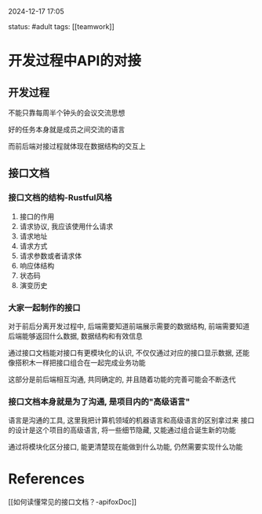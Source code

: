 2024-12-17    17:05

status: #adult 
tags: [[teamwork]]


# 开发过程中API的对接

## 开发过程

不能只靠每周半个钟头的会议交流思想

好的任务本身就是成员之间交流的语言

而前后端对接过程就体现在数据结构的交互上

## 接口文档

### 接口文档的结构-Rustful风格

1. 接口的作用
2. 请求协议, 我应该使用什么请求
3. 请求地址
4. 请求方式
5. 请求参数或者请求体
6. 响应体结构
7. 状态码
8. 演变历史

### 大家一起制作的接口

对于前后分离开发过程中, 后端需要知道前端展示需要的数据结构, 前端需要知道后端能够返回什么数据, 数据结构和有效信息

通过接口文档能对接口有更模块化的认识, 不仅仅通过对应的接口显示数据, 还能像搭积木一样把接口组合在一起完成业务功能

这部分是前后端相互沟通, 共同确定的, 并且随着功能的完善可能会不断迭代

### 接口文档本身就是为了沟通, 是项目内的"高级语言"

语言是沟通的工具, 这里我把计算机领域的机器语言和高级语言的区别拿过来
接口的设计是这个项目的高级语言, 将一些细节隐藏, 又能通过组合诞生新的功能

通过将模块化区分接口, 能更清楚现在能做到什么功能, 仍然需要实现什么功能

# References
[[如何读懂常见的接口文档？-apifoxDoc]]